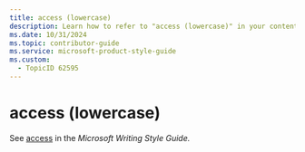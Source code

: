 ```yaml
---
title: access (lowercase)
description: Learn how to refer to "access (lowercase)" in your content.
ms.date: 10/31/2024
ms.topic: contributor-guide
ms.service: microsoft-product-style-guide
ms.custom:
  - TopicID 62595
---
```



# access (lowercase)

See [access](/style-guide/a-z-word-list-term-collections/a/access) in the *Microsoft Writing Style Guide.*


